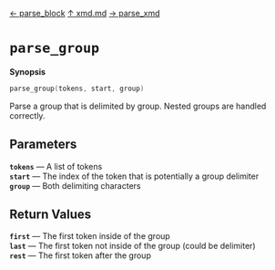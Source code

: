 [&#8592; parse_block](xmd--parse_block.md) [&#8593; xmd.md](xmd.md) [&#8594; parse_xmd](xmd--parse_xmd.md)
# `parse_group`
**Synopsis**

```cpp
parse_group(tokens, start, group)
```

Parse a group that is delimited by group. Nested groups are handled correctly.

## Parameters
**`tokens`** &#8213; A list of tokens  
**`start`** &#8213; The index of the token that is potentially a group delimiter  
**`group`** &#8213; Both delimiting characters  
## Return Values
**`first`** &#8213; The first token inside of the group  
**`last`** &#8213; The first token not inside of the group (could be delimiter)  
**`rest`** &#8213; The first token after the group  
